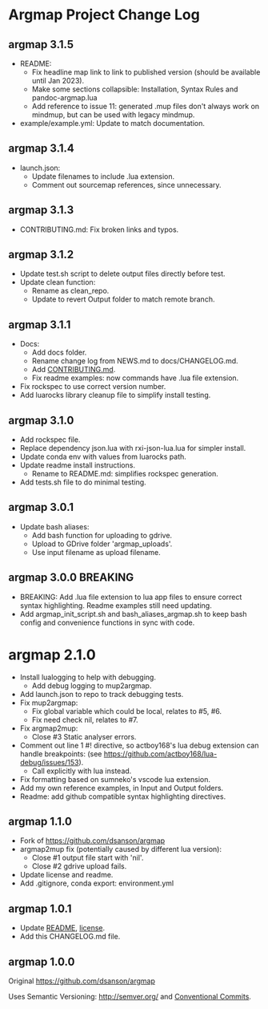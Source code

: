 Argmap Project Change Log
========================

## argmap 3.1.5
- README: 
    - Fix headline map link to link to published version (should be available until Jan 2023).
    - Make some sections collapsible: Installation, Syntax Rules and pandoc-argmap.lua
    - Add reference to issue 11: generated .mup files don't always work on mindmup, but can be used with legacy mindmup.
- example/example.yml: Update to match documentation.

## argmap 3.1.4
- launch.json:
    - Update filenames to include .lua extension.
    - Comment out sourcemap references, since unnecessary.

## argmap 3.1.3
- CONTRIBUTING.md: Fix broken links and typos.

## argmap 3.1.2
- Update test.sh script to delete output files directly before test.
- Update clean function:
    - Rename as clean_repo.
    - Update to revert Output folder to match remote branch.

## argmap 3.1.1
- Docs:
    - Add docs folder.
    - Rename change log from NEWS.md to docs/CHANGELOG.md.
    - Add [CONTRIBUTING.md](../CONTRIBUTING.md).
    - Fix readme examples: now commands have .lua file extension.
- Fix rockspec to use correct version number.
- Add luarocks library cleanup file to simplify install testing.

## argmap 3.1.0
- Add rockspec file.
- Replace dependency json.lua with rxi-json-lua.lua for simpler install.
- Update conda env with values from luarocks path.
- Update readme install instructions.
    - Rename to README.md: simplifies rockspec generation.
- Add tests.sh file to do minimal testing.

## argmap 3.0.1
- Update bash aliases:
    - Add bash function for uploading to gdrive.
    - Upload to GDrive folder 'argmap_uploads'.
    - Use input filename as upload filename.

## argmap 3.0.0 BREAKING
- BREAKING: Add .lua file extension to lua app files to ensure correct syntax highlighting. Readme examples still need updating.
- Add argmap_init_script.sh and bash_aliases_argmap.sh to keep bash config and convenience functions in sync with code.

# argmap 2.1.0
- Install lualogging to help with debugging.
    - Add debug logging to mup2argmap.
- Add launch.json to repo to track debugging tests.
- Fix mup2argmap:
    - Fix global variable which could be local, relates to #5, #6.
    - Fix need check nil, relates to #7.
- Fix argmap2mup:
    - Close #3 Static analyser errors.
- Comment out line 1 #! directive, so actboy168's lua debug extension can handle breakpoints: (see https://github.com/actboy168/lua-debug/issues/153).
    - Call explicitly with lua instead.
- Fix formatting based on sumneko's vscode lua extension.
- Add my own reference examples, in Input and Output folders.
- Readme: add github compatible syntax highlighting directives.

## argmap 1.1.0
- Fork of https://github.com/dsanson/argmap
- argmap2mup fix (potentially caused by different lua version):
    - Close #1 output file start with 'nil'.
    - Close #2 gdrive upload fails.
- Update license and readme.
- Add .gitignore, conda export: environment.yml

## argmap 1.0.1
- Update [README](README.md), [license](LICENSE).
- Add this CHANGELOG.md file.

## argmap 1.0.0
Original https://github.com/dsanson/argmap

Uses Semantic Versioning: http://semver.org/ and [Conventional Commits](https://www.conventionalcommits.org/en/v1.0.0/).
